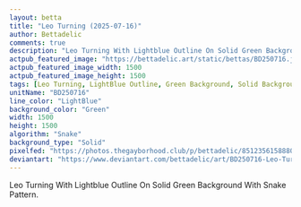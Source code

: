 ```yaml
---
layout: betta
title: "Leo Turning (2025-07-16)"
author: Bettadelic
comments: true
description: "Leo Turning With Lightblue Outline On Solid Green Background With Snake Pattern."
actpub_featured_image: "https://bettadelic.art/static/bettas/BD250716.jpg"
actpub_featured_image_width: 1500
actpub_featured_image_height: 1500
tags: [Leo Turning, LightBlue Outline, Green Background, Solid Background Pattern, Snake Pattern, July 2025]
unitName: "BD250716"
line_color: "LightBlue"
background_color: "Green"
width: 1500
height: 1500
algorithm: "Snake"
background_type: "Solid"
pixelfed: "https://photos.thegayborhood.club/p/bettadelic/851235615888090611"
deviantart: "https://www.deviantart.com/bettadelic/art/BD250716-Leo-Turning-2025-07-16-1219139941"
---
```


Leo Turning With Lightblue Outline On Solid Green Background With Snake Pattern.
